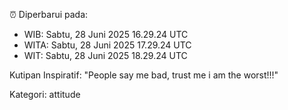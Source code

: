 ⏰ Diperbarui pada:
- WIB: Sabtu, 28 Juni 2025 16.29.24 UTC
- WITA: Sabtu, 28 Juni 2025 17.29.24 UTC
- WIT: Sabtu, 28 Juni 2025 18.29.24 UTC

Kutipan Inspiratif:
"People say me bad, trust me i am the worst!!!"


Kategori: attitude


